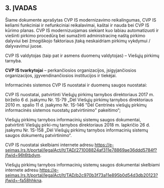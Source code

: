 ## 3. ĮVADAS

Šiame dokumente aprašytas CVP IS modernizavimo reikalingumas, CVP IS keliami funkciniai ir nefunkciniai reikalavimai, kaštai ir nauda bei CVP IS kūrimo planas.
CVP IS modernizuojamas siekiant kuo labiau automatizuoti ir viešinti pirkimo procedūrą bei sumažinti administracinę naštą pirkimo dalyviui bei žmogiškojo faktoriaus įtaką neskaidriam pirkimų vykdymui / dalyvavimui juose.

CVP IS valdytojas (taip pat ir asmens duomenų valdytojas) – Viešųjų pirkimų tarnyba.

**CVP IS tvarkytojai** – perkančiosios organizacijos, įsigyjančiosios organizacijos, įgyvendinančiosios institucijos ir tiekėjai.

Informacinės sistemos CVP IS nuostatai ir duomenų saugos nuostatai:

CVP IS nuostatai, patvirtinti Viešųjų pirkimų tarnybos direktoriaus 2017 m. birželio 6 d. įsakymu Nr. 1S-79 „Dėl Viešųjų pirkimų tarnybos direktoriaus 2010 m. spalio 11 d. įsakymo Nr. 1S-146 "Dėl Centrinės viešųjų pirkimų informacinės sistemos nuostatų patvirtinimo" pakeitimo“;

Viešųjų pirkimų tarnybos informacinių sistemų saugos dokumentai, patvirtinti Viešųjų pirki-mų tarnybos direktoriaus 2018 m. lapkričio 26 d. įsakymu Nr. 1S-158 „Dėl Viešųjų pirkimų tarnybos informacinių sistemų saugos dokumentų patvirtinimo“.

CVP IS nuostatai skelbiami internete adresu https://e-seimas.lrs.lt/portal/legalAct/lt/TAD/271008824af311e78869ae36ddd5784f?jfwid=96t6tbdym.

Viešųjų pirkimų tarnybos informacinių sistemų saugos dokumentai skelbiami internete adresu https://e-seimas.lrs.lt/portal/legalAct/lt/TAD/b2c970b3f73a11e895b0d54d3db20123?jfwid=-fa58hhkna.
 
